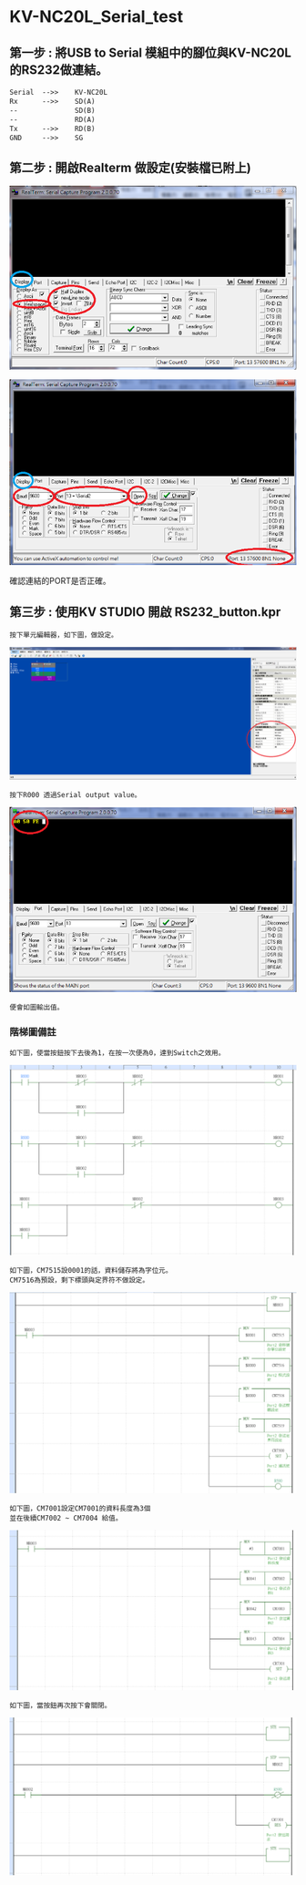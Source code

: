 # KV-NC20L_Serial_test

## 第一步 : 將USB to Serial 模組中的腳位與KV-NC20L的RS232做連結。

    Serial  -->>    KV-NC20L
    Rx      -->>    SD(A)
    --              SD(B)
    --              RD(A)
    Tx      -->>    RD(B)
    GND     -->>    SG


## 第二步 : 開啟Realterm 做設定(安裝檔已附上)

![image](https://github.com/Uniboy-ROS/KV-NC20L_Serial_test/blob/master/image/1.PNG)

![image](https://github.com/Uniboy-ROS/KV-NC20L_Serial_test/blob/master/image/2.PNG)

確認連結的PORT是否正確。


## 第三步 : 使用KV STUDIO 開啟 RS232_button.kpr    
    
    按下單元編輯器，如下圖，做設定。

![image](https://github.com/Uniboy-ROS/KV-NC20L_Serial_test/blob/master/image/KV.PNG)

    按下R000 透過Serial output value。

![image](https://github.com/Uniboy-ROS/KV-NC20L_Serial_test/blob/master/image/3.PNG)

    便會如圖輸出值。


### 階梯圖備註
    如下圖，使當按鈕按下去後為1，在按一次便為0，達到Switch之效用。

![image](https://github.com/Uniboy-ROS/KV-NC20L_Serial_test/blob/master/image/T1.PNG)

    如下圖，CM7515設0001的話，資料儲存將為字位元。
    CM7516為預設，剩下標頭與定界符不做設定。

![image](https://github.com/Uniboy-ROS/KV-NC20L_Serial_test/blob/master/image/T2.PNG)

    如下圖，CM7001設定CM7001的資料長度為3個
    並在後續CM7002 ~ CM7004 給值。

![image](https://github.com/Uniboy-ROS/KV-NC20L_Serial_test/blob/master/image/T3.PNG)

    如下圖，當按鈕再次按下會關閉。

![image](https://github.com/Uniboy-ROS/KV-NC20L_Serial_test/blob/master/image/T4.PNG)
    



